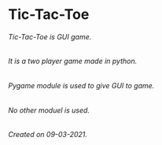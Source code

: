 # Tic-Tac-Toe
###### Tic-Tac-Toe is GUI game.
###### It is a two player game made in python.
###### Pygame module is used to give GUI to game.
###### No other moduel is used.
###### Created on 09-03-2021.
